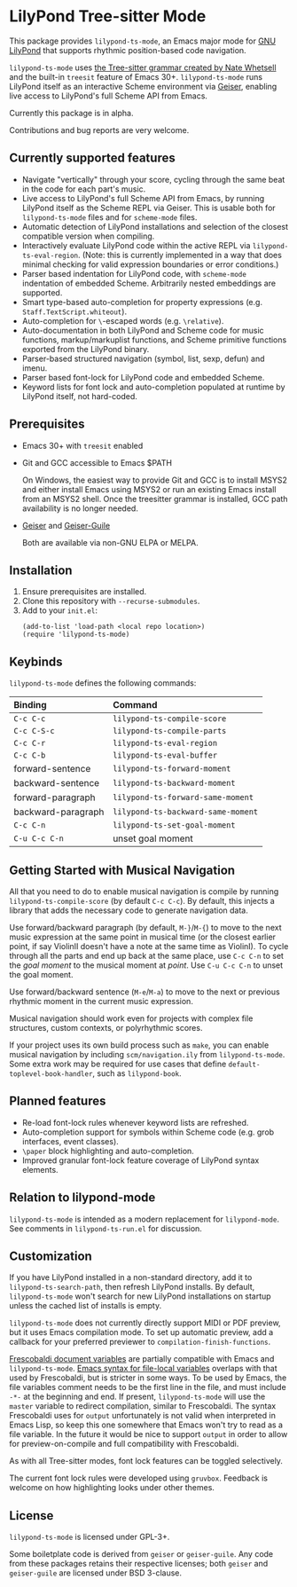 # LilyPond Tree-sitter Mode
This package provides `lilypond-ts-mode`, an Emacs major mode for [GNU LilyPond](https://lilypond.org/) that supports rhythmic position-based code navigation.

`lilypond-ts-mode` uses [the Tree-sitter grammar created by Nate Whetsell](https://github.com/nwhetsell/tree-sitter-lilypond/) and the built-in `treesit` feature of Emacs 30+. `lilypond-ts-mode` runs LilyPond itself as an interactive Scheme environment via [Geiser](https://www.nongnu.org/geiser/), enabling live access to LilyPond's full Scheme API from Emacs.

Currently this package is in alpha.

Contributions and bug reports are very welcome.

## Currently supported features
* Navigate "vertically" through your score, cycling through the same beat in the code for each part's music.
* Live access to LilyPond's full Scheme API from Emacs, by running LilyPond itself as the Scheme REPL via Geiser. This is usable both for `lilypond-ts-mode` files and for `scheme-mode` files.
* Automatic detection of LilyPond installations and selection of the closest compatible version when compiling.
* Interactively evaluate LilyPond code within the active REPL via `lilypond-ts-eval-region`. (Note: this is currently implemented in a way that does minimal checking for valid expression boundaries or error conditions.)
* Parser based indentation for LilyPond code, with `scheme-mode` indentation of embedded Scheme. Arbitrarily nested embeddings are supported.
* Smart type-based auto-completion for property expressions (e.g. `Staff.TextScript.whiteout`).
* Auto-completion for `\`-escaped words (e.g. `\relative`).
* Auto-documentation in both LilyPond and Scheme code for music functions, markup/markuplist functions, and Scheme primitive functions exported from the LilyPond binary.
* Parser-based structured navigation (symbol, list, sexp, defun) and imenu.
* Parser based font-lock for LilyPond code and embedded Scheme.
* Keyword lists for font lock and auto-completion populated at runtime by LilyPond itself, not hard-coded.

## Prerequisites
* Emacs 30+ with `treesit` enabled
* Git and GCC accessible to Emacs $PATH

  On Windows, the easiest way to provide Git and GCC is to install MSYS2 and either install Emacs using MSYS2 or run an existing Emacs install from an MSYS2 shell. Once the treesitter grammar is installed, GCC path availability is no longer needed.

* [Geiser](https://gitlab.com/emacs-geiser/geiser) and [Geiser-Guile](https://gitlab.com/emacs-geiser/guile)

  Both are available via non-GNU ELPA or MELPA.

## Installation
1. Ensure prerequisites are installed.
2. Clone this repository with `--recurse-submodules`.
3. Add to your `init.el`:
   ```
   (add-to-list 'load-path <local repo location>)
   (require 'lilypond-ts-mode)
   ```
## Keybinds
`lilypond-ts-mode` defines the following commands:

| Binding | Command |
|:--|:--|
| `C-c C-c` | `lilypond-ts-compile-score` |
| `C-c C-S-c` | `lilypond-ts-compile-parts` |
| `C-c C-r` | `lilypond-ts-eval-region` |
| `C-c C-b` | `lilypond-ts-eval-buffer` |
| forward-sentence | `lilypond-ts-forward-moment` |
| backward-sentence | `lilypond-ts-backward-moment` |
| forward-paragraph | `lilypond-ts-forward-same-moment` |
| backward-paragraph | `lilypond-ts-backward-same-moment` |
| `C-c C-n` | `lilypond-ts-set-goal-moment` |
| `C-u C-c C-n` | unset goal moment |

## Getting Started with Musical Navigation
All that you need to do to enable musical navigation is compile by running `lilypond-ts-compile-score` (by default `C-c C-c`). By default, this injects a library that adds the necessary code to generate navigation data.

Use forward/backward paragraph (by default, `M-}`/`M-{`) to move to the next music expression at the same point in musical time (or the closest earlier point, if say ViolinII doesn't have a note at the same time as ViolinI). To cycle through all the parts and end up back at the same place, use `C-c C-n` to set the *goal moment* to the musical moment at *point*. Use `C-u C-c C-n` to unset the goal moment.

Use forward/backward sentence (`M-e`/`M-a`) to move to the next or previous rhythmic moment in the current music expression.

Musical navigation should work even for projects with complex file structures, custom contexts, or polyrhythmic scores.

If your project uses its own build process such as `make`, you can enable musical navigation by including `scm/navigation.ily` from `lilypond-ts-mode`. Some extra work may be required for use cases that define `default-toplevel-book-handler`, such as `lilypond-book`.

## Planned features
* Re-load font-lock rules whenever keyword lists are refreshed.
* Auto-completion support for symbols within Scheme code (e.g. grob interfaces, event classes).
* `\paper` block highlighting and auto-completion.
* Improved granular font-lock feature coverage of LilyPond syntax elements.

## Relation to lilypond-mode
`lilypond-ts-mode` is intended as a modern replacement for `lilypond-mode`. See comments in `lilypond-ts-run.el` for discussion.

## Customization
If you have LilyPond installed in a non-standard directory, add it to `lilypond-ts-search-path`, then refresh LilyPond installs. By default, `lilypond-ts-mode` won't search for new LilyPond installations on startup unless the cached list of installs is empty.

`lilypond-ts-mode` does not currently directly support MIDI or PDF preview, but it uses Emacs compilation mode. To set up automatic preview, add a callback for your preferred previewer to `compilation-finish-functions`.

[Frescobaldi document variables](https://www.frescobaldi.org/uguide#help_document_variables) are partially compatible with Emacs and `lilypond-ts-mode`. [Emacs syntax for file-local variables](https://www.gnu.org/software/emacs/manual/html_node/emacs/Specifying-File-Variables.html) overlaps with that used by Frescobaldi, but is stricter in some ways. To be used by Emacs, the file variables comment needs to be the first line in the file, and must include `-*-` at the beginning and end. If present, `lilypond-ts-mode` will use the `master` variable to redirect compilation, similar to Frescobaldi. The syntax Frescobaldi uses for `output` unfortunately is not valid when interpreted in Emacs Lisp, so keep this one somewhere that Emacs won't try to read as a file variable. In the future it would be nice to support `output` in order to allow for preview-on-compile and full compatibility with Frescobaldi.

As with all Tree-sitter modes, font lock features can be toggled selectively.

The current font lock rules were developed using `gruvbox`. Feedback is welcome on how highlighting looks under other themes.

## License
`lilypond-ts-mode` is licensed under GPL-3+.

Some boiletplate code is derived from `geiser` or `geiser-guile`. Any code from these packages retains their respective licenses; both `geiser` and `geiser-guile` are licensed under BSD 3-clause.
